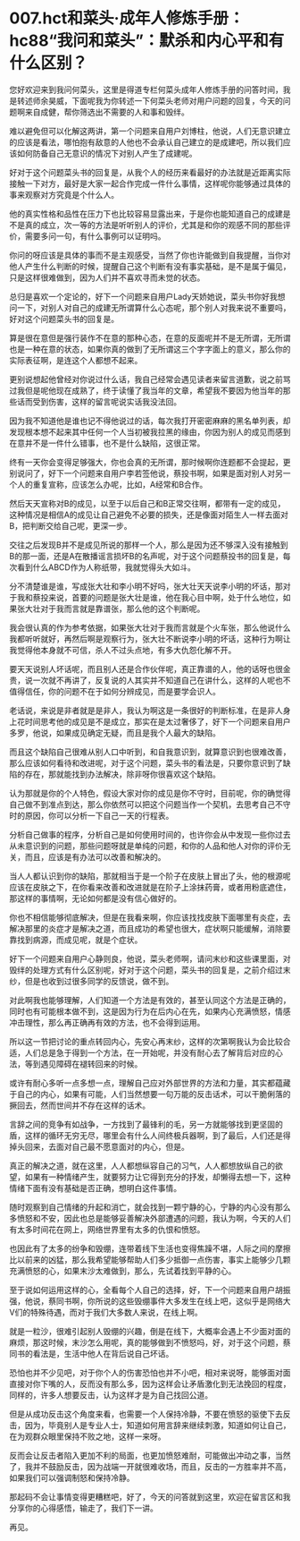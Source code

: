 # 007.hct和菜头·成年人修炼手册：hc88“我问和菜头”：默杀和内心平和有什么区别？

您好欢迎来到我问何菜头，这里是得道专栏何菜头成年人修炼手册的问答时间，我是转述师余昊威，下面呢我为你转述一下何菜头老师对用户问题的回复，今天的问题啊来自成健，帮你筛选出不需要的人和事和毁绊。

难以避免但可以化解这两讲，第一个问题来自用户刘博柱，他说，人们无意识建立的应该是看法，哪怕抱有敌意的人他也不会承认自己建立的是成建吧，所以我们应该如何防备自己无意识的情况下对别人产生了成建呢。

好对于这个问题菜头书的回复是，从我个人的经历来看最好的办法就是近距离实际接触一下对方，最好是大家一起合作完成一件什么事情，这样呢你能够通过具体的事来观察对方究竟是个什么人。

他的真实性格和品性在压力下也比较容易显露出来，于是你也能知道自己的成建是不是真的成立，次一等的方法是听听别人的评价，尤其是和你的观感不同的那些评价，需要多问一句，有什么事例可以证明吗。

你问的呀应该是具体的事而不是主观感受，当然了你也许能做到自我提醒，当你对他人产生什么判断的时候，提醒自己这个判断有没有事实基础，是不是属于偏见，只是这样很难做到，因为人们并不喜欢寻而未觉的状态。

总归是喜欢一个定论的，好下一个问题来自用户Lady天娇她说，菜头书你好我想问一下，对别人对自己的成建无所谓算什么心态呢，那个别人对我来说不重要吗，好对这个问题菜头书的回复是。

算是很在意但是强行装作不在意的那种心态，在意的反面呢并不是无所谓，无所谓也是一种在意的状态，如果你真的做到了无所谓这三个字字面上的意义，那么你的实际表征啊，是连这个人都想不起来。

更别说想起他曾经对你说过什么话，我自己经常会遇见读者来留言道歉，说之前骂过我但是呢他现在成熟了，终于读懂了我当年的文章，希望我不要因为他当年的那些话而受到伤害，这样的留言呢说实话我没法回。

因为我不知道他是谁也记不得他说过的话，每次我打开密密麻麻的黑名单列表，却发现根本想不起来其中任何一个人当初被我拉黑的缘由，你因为别人的成见而感到在意并不是一件什么错事，也不是什么缺陷，这很正常。

终有一天你会变得足够强大，你也会真的无所谓，那时候啊你连题都不会提起，更别说问了，好下一个问题来自用户李若签他说，蔡投书啊，如果是面对别人对另一个人的重复宣称，应该怎么办呢，比如，A经常和B合作。

然后天天宣称对B的成见，以至于以后自己和B正常交往啊，都带有一定的成见，这种情况是相信A的成见让自己避免不必要的损失，还是像面对陌生人一样去面对B，把判断交给自己呢，更深一步。

交往之后发现B并不是成见所说的那样一个人，那么是因为还不够深入没有接触到B的那一面，还是A在散播谣言损坏B的名声呢，对于这个问题蔡投书的回复是，每次看到什么ABCD作为人称纸带，我就觉得头大如斗。

分不清楚谁是谁，写成张大壮和李小明不好吗，张大壮天天说李小明的坏话，那对于我和蔡投来说，首要的问题是张大壮是谁，他在我心目中啊，处于什么地位，如果张大壮对于我而言就是靠谱张，那么他的这个判断呢。

我会很认真的作为参考依据，如果张大壮对于我而言就是个火车张，那么他说什么我都听听就好，再然后啊是观察行为，张大壮不断说李小明的坏话，这种行为啊让我觉得他本身就不可信，杀人不过头点地，有多大仇怨化解不开。

要天天说别人坏话呢，而且别人还是合作伙伴呢，真正靠谱的人，他的话呀也很金贵，说一次就不再讲了，反复说的人其实并不知道自己在讲什么，这样的人呢也不值得信任，你的问题不在于如何分辨成见，而是要学会识人。

老话说，来说是非者就是是非人，我认为啊这是一条很好的判断标准，在是非人身上花时间思考他的成见是不是成立，那实在是太过奢侈了，好下一个问题来自用户多罗，他说，如果成见确定无疑，而且是我个人最大的缺陷。

而且这个缺陷自己很难从别人口中听到，和自我意识到，就算意识到也很难改善，那么应该如何看待和改进呢，对于这个问题，菜头书的看法是，只要你意识到了缺陷的存在，那就能找到办法解决，除非呀你很喜欢这个缺陷。

认为那就是你的个人特色，假设大家对你的成见是你不守时，目前呢，你的确觉得自己做不到准点到达，那么你依然可以把这个问题当作一个契机，去思考自己不守时的原因，你可以分析一下自己一天的行程表。

分析自己做事的程序，分析自己是如何使用时间的，也许你会从中发现一些你过去从未意识到的问题，那些问题呀就是单纯的问题，和你的人品和他人对你的评价无关，而且，应该是有办法可以改善和解决的。

当人人都认识到你的缺陷，那就相当于是一个阶子在皮肤上冒出了头，他的根源呢应该在皮肤之下，在你看来改善和改进就是在阶子上涂抹药膏，或者用粉底遮住，那这样的事情啊，无论如何都是没有信心做好的。

你也不相信能够彻底解决，但是在我看来啊，你应该找找皮肤下面哪里有炎症，去解决那里的炎症才是解决之道，而且成功的希望也很大，症状啊只能缓解，消除要靠找到病源，而成见呢，就是个症状。

好下一个问题来自用户心静则良，他说，菜头老师啊，请问末纱和这些课里面，对毁绊的处理方式有什么区别呢，好对于这个问题，菜头书的回复是，之前介绍过末纱，但是也收到过很多同学的反馈说，做不到。

对此啊我也能够理解，人们知道一个方法是有效的，甚至认同这个方法是正确的，同时也有可能根本做不到，这是因为行为在后内心在先，如果内心充满愤怒，情感冲击理性，那么再正确再有效的方法，也不会得到运用。

所以这一节把讨论的重点转回内心，先安心再末纱，这样的次第啊我认为会比较合适，人们总是急于得到一个方法，在一开始呢，并没有耐心去了解背后对应的心法，等到遇见障碍在褪转回来的时候。

或许有耐心多听一点多想一点，理解自己应对外部世界的方法和力量，其实都蕴藏于自己的内心，如果有可能，人们当然想要一句万能的反击话术，可以干脆俐落的撅回去，然而世间并不存在这样的话术。

言辞之间的竞争有如战争，一方找到了最锋利的毛，另一方就能够找到更坚固的盾，这样的循环无穷无尽，哪里会有什么人间终极兵器啊，到了最后，人们还是得掉头回来，去面对自己最不愿意面对的内心，但是。

真正的解决之道，就在这里，人人都想纵容自己的习气，人人都想放纵自己的欲望，如果有一种情绪产生，就要努力让它得到充分的抒发，却懒得去想一下，这种情绪下面有没有基础是否正确，想明白这件事情。

随时观察到自己情绪的升起和消亡，就会找到一颗宁静的心，宁静的内心没有那么多愤怒和不安，因此也总是能够妥善解决外部遭遇的问题，我认为啊，今天的人们有太多时间花在网上，网络世界里有太多的仇恨和愤怒。

也因此有了太多的纷争和毁绷，连带着线下生活也变得焦躁不堪，人际之间的摩擦比以前来的凶猛，那么我希望能够帮助人们多少抵御一点伤害，事实上能够少几颗充满愤怒的心，如果末沙太难做到，那么，先试着找到平静的心。

至于说如何运用这样的心，全看每个人自己的选择，好，下一个问题来自用户胡振强，他说，蔡同书啊，你所说的这些毁绷事件大多发生在线上吧，这似乎是网络大V们的特殊待遇，而对于我们大多数人来说，在线上啊。

就是一粒沙，很难引起别人毁绷的兴趣，倒是在线下，大概率会遇上不少面对面的麻烦，那这时候，末沙怎么用呢，真的能够做到不愤怒吗，好，对于这个问题，蔡同书的看法是，生活中他人在背后说自己坏话。

恐怕也并不少见吧，对于你个人的伤害恐怕也并不小吧，相对来说呀，能够面对面直接对你下嘴的人，反而没有那么多，因为这样会让矛盾激化到无法挽回的程度，同样的，许多人想要反击，认为这样才是为自己找回公道。

但是从成功反击这个角度来看，也需要一个人保持冷静，不要在愤怒的驱使下去反击，因为，毕竟别人是专业人士，知道如何用言辞来继续刺激，知道如何让自己，在为观群众眼里保持不败之地，这样一来呀。

反而会让反击者陷入更加不利的局面，也更加愤怒难耐，可能做出冲动之事，当然了，我并不鼓励反击，因为战端一开就很难收场，而且，反击的一方胜率并不高，如果我们可以强调制怒和保持冷静。

那起码不会让事情变得更糟糕吧，好了，今天的问答就到这里，欢迎在留言区和我分享你的心得感悟，输走了，我们下一讲。

再见。